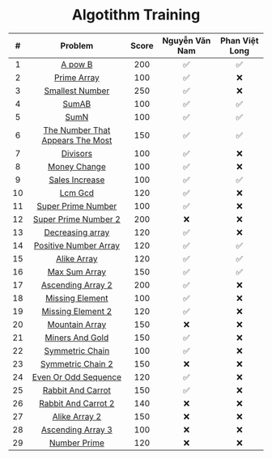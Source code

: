 <div align="center">

# Algotithm Training

|#| Problem|Score| Nguyễn Văn Nam| Phan Việt Long|
| :-----:|:-----:| :-----: | :-----: | :-: |
|1| [A pow B](https://github.com/zukahai/algotithm-training/tree/main/a_pow_b)|200| ✅| ✅|
|2| [Prime Array](https://github.com/zukahai/algotithm-training/tree/main/prime_array)|100| ✅| ❌|
|3| [Smallest Number](https://github.com/zukahai/algotithm-training/tree/main/smallest_number)|250| ✅| ❌|
|4| [SumAB](https://github.com/zukahai/algotithm-training/tree/main/sum_a_b)|100| ✅| ✅|
|5| [SumN](https://github.com/zukahai/algotithm-training/tree/main/sum_n)|100| ✅| ✅|
|6| [The Number That Appears The Most](https://github.com/zukahai/algotithm-training/tree/main/the_number_that_appears_the_most)|150| ✅| ✅|
|7| [Divisors](https://github.com/zukahai/algotithm-training/tree/main/divisors)|100| ✅| ❌|
|8| [Money Change](https://github.com/zukahai/algotithm-training/tree/main/money_change)|100| ✅| ❌|
|9| [Sales Increase](https://github.com/zukahai/algotithm-training/tree/main/sales_increase)|100| ✅| ✅|
|10| [Lcm Gcd](https://github.com/zukahai/algotithm-training/tree/main/lcm_gcd)|120| ✅| ❌|
|11| [Super Prime Number](https://github.com/zukahai/algotithm-training/tree/main/super_prime_number)|100| ✅| ❌|
|12| [Super Prime Number 2](https://github.com/zukahai/algotithm-training/tree/main/super_prime_number_2)|200| ❌| ❌|
|13| [Decreasing array](https://github.com/zukahai/algotithm-training/tree/main/decreasing_array)|120| ✅| ❌|
|14| [Positive Number Array](https://github.com/zukahai/algotithm-training/tree/main/positive_number_array)|120| ✅| ✅|
|15| [Alike Array](https://github.com/zukahai/algotithm-training/tree/main/alike_array)|120| ✅| ✅|
|16| [Max Sum Array](https://github.com/zukahai/algotithm-training/tree/main/max_sum_array)|150| ✅| ✅|
|17| [Ascending Array 2](https://github.com/zukahai/algotithm-training/tree/main/ascending_array_2)|200| ✅| ❌|
18| [Missing Element](https://github.com/zukahai/algotithm-training/tree/main/missing_element)|100| ✅| ❌|
19| [Missing Element 2](https://github.com/zukahai/algotithm-training/tree/main/missing_element_2)|120| ✅| ❌|
20| [Mountain Array](https://github.com/zukahai/algotithm-training/tree/main/mountain_array)|150| ❌| ❌|
21| [Miners And Gold](https://github.com/zukahai/algotithm-training/tree/main/miners_and_gold)|150| ✅| ❌|
22| [Symmetric Chain](https://github.com/zukahai/algotithm-training/tree/main/symmetric_chain)|100| ✅| ❌|
23| [Symmetric Chain 2](https://github.com/zukahai/algotithm-training/tree/main/symmetric_chain_2)|150| ❌| ❌|
24| [Even Or Odd Sequence](https://github.com/zukahai/algotithm-training/tree/main/even_or_odd_sequence)|120| ✅| ❌|
25| [Rabbit And Carrot](https://github.com/zukahai/algotithm-training/tree/main/rabbit_and_carrot)|150| ✅| ❌|
26| [Rabbit And Carrot 2](https://github.com/zukahai/algotithm-training/tree/main/rabbit_and_carrot_2)|140| ❌| ❌|
27| [Alike Array 2](https://github.com/zukahai/algotithm-training/tree/main/alike_array_2)|150| ❌| ❌|
28| [Ascending Array 3](https://github.com/zukahai/algotithm-training/tree/main/ascending_array_3)|100| ❌| ❌|
29| [Number Prime](https://github.com/zukahai/algotithm-training/tree/main/number_prime)|120| ❌| ❌|
</div>
